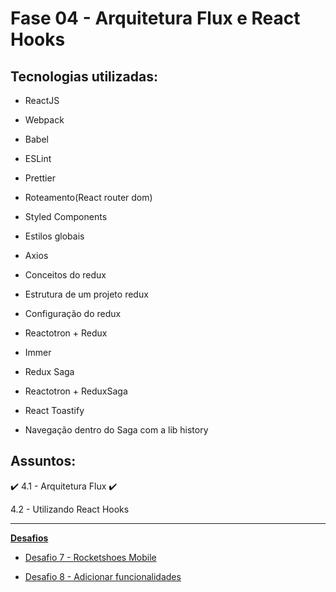 # Fase 04 - Arquitetura Flux e React Hooks

## Tecnologias utilizadas:

- ReactJS
- Webpack
- Babel
- ESLint
- Prettier
- Roteamento(React router dom)
- Styled Components
- Estilos globais
- Axios

- Conceitos do redux
- Estrutura de um projeto redux
- Configuração do redux
- Reactotron + Redux
- Immer
- Redux Saga
- Reactotron + ReduxSaga
- React Toastify
- Navegação dentro do Saga com a lib history

## Assuntos:

:heavy_check_mark: 4.1 - Arquitetura Flux :heavy_check_mark:

4.2 - Utilizando React Hooks

------------
[**Desafios**](Desafios/README.md)

- [Desafio 7 - Rocketshoes Mobile](Desafios/README.md)

- [Desafio 8 - Adicionar funcionalidades](Desafios/README.md)